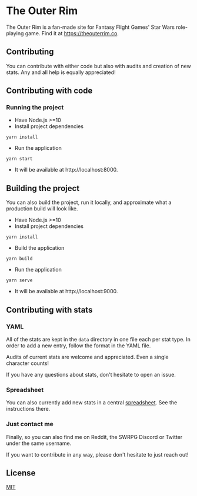 # The Outer Rim

The Outer Rim is a fan-made site for Fantasy Flight Games' Star Wars role-playing game. Find it at https://theouterrim.co.

## Contributing

You can contribute with either code but also with audits and creation of new stats. Any and all help is equally appreciated!

## Contributing with code

### Running the project

- Have Node.js >=10
- Install project dependencies

```
yarn install
```

- Run the application

```
yarn start
```

- It will be available at http://localhost:8000.

## Building the project

You can also build the project, run it locally, and approximate what a production build will look like.

- Have Node.js >=10
- Install project dependencies

```
yarn install
```

- Build the application

```
yarn build
```

- Run the application

```
yarn serve
```

- It will be available at http://localhost:9000.

## Contributing with stats

### YAML

All of the stats are kept in the `data` directory in one file each per stat type. In order to add a new entry, follow the format in the YAML file.

Audits of current stats are welcome and appreciated. Even a single character counts!

If you have any questions about stats, don't hesitate to open an issue.

### Spreadsheet

You can also currently add new stats in a central [spreadsheet](https://docs.google.com/spreadsheets/d/1NLgyvj_xCfOGdDGqqfX1xtOvjmucXA0J_8LVq5d4Tm4/edit#gid=0). See the instructions there.

### Just contact me

Finally, so you can also find me on Reddit, the SWRPG Discord or Twitter under the same username.

If you want to contribute in any way, please don't hesitate to just reach out!

## License

[MIT](https://opensource.org/licenses/MIT)
